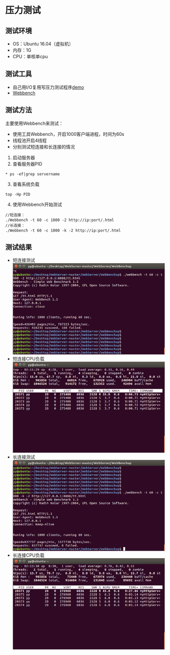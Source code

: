 # 压力测试

## 测试环境
* OS：Ubuntu 16.04（虚拟机）
* 内存：1G
* CPU：单核单cpu

## 测试工具
* 自己用I/O复用写压力测试程序[demo](https://github.com/ofdm/myHttpServer/blob/master//src/test)
* [Webbench](https://github.com/ofdm/myHttpServer/blob/master/src/WebBench)

## 测试方法
主要使用Webbench来测试：
* 使用工具Webbench，开启1000客户端进程，时间为60s
* 线程池开启4线程
* 分别测试短连接和长连接的情况
1. 启动服务器
2. 查看服务器PID
```
* ps -ef|grep servername
```
3. 查看系统负载
```
top -Hp PID
```
4. 使用Webbench开始测试
```
//短连接：
./Webbench -t 60 -c 1000 -2 http://ip:port/.html
//长连接：
./Webbench -t 60 -c 1000 -k -2 http://ip:port/.html
```
## 测试结果
* 短连接测试  
![short](https://github.com/ofdm/myHttpServer/blob/master/src/test_img/short.png)
* 短连接CPU负载 
![short](https://github.com/ofdm/myHttpServer/blob/master/src/test_img/shortcpu.png)
* 长连接测试  
![keep](https://github.com/ofdm/myHttpServer/blob/master/src/test_img/keep.png)
* 长连接CPU负载 
![keep](https://github.com/ofdm/myHttpServer/blob/master/src/test_img/keepcpu.png)
